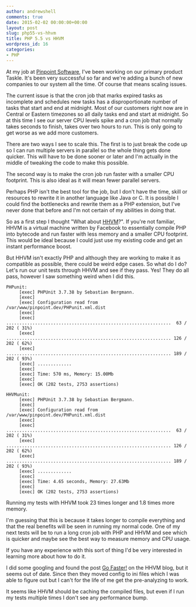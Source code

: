 ```yaml
---
author: andrewshell
comments: true
date: 2015-02-02 00:00:00+00:00
layout: post
slug: php55-vs-hhvm
title: PHP 5.5 vs HHVM
wordpress_id: 16
categories:
- PHP
---
```


At my job at [Pinpoint Software](http://www.pinpointsoftware.co), I've been working on our primary product Taskle. It's been very successful so far and we're adding a bunch of new companies to our system all the time. Of course that means scaling issues.

The current issue is that the cron job that marks expired tasks as incomplete and schedules new tasks has a disproportionate number of tasks that start and end at midnight. Most of our customers right now are in Central or Eastern timezones so all daily tasks end and start at midnight. So at this time I see our server CPU levels spike and a cron job that normally takes seconds to finish, takes over two hours to run. This is only going to get worse as we add more customers.

There are two ways I see to scale this. The first is to just break the code up so I can run multiple servers in parallel so the whole thing gets done quicker. This will have to be done sooner or later and I'm actually in the middle of tweaking the code to make this possible.

The second way is to make the cron job run faster with a smaller CPU footprint. This is also ideal as it will mean fewer parallel servers.

Perhaps PHP isn't the best tool for the job, but I don't have the time, skill or resources to rewrite it in another language like Java or C. It is possible I could find the bottlenecks and rewrite them as a PHP extension, but I've never done that before and I'm not certain of my abilities in doing that.

So as a first step I thought "What about [HHVM](http://HHVM.com/)?". If you're not familiar, HHVM is a virtual machine written by Facebook to essentially compile PHP into bytecode and run faster with less memory and a smaller CPU footprint. This would be ideal because I could just use my existing code and get an instant performance boost.

But HHVM isn't exactly PHP and although they are working to make it as compatible as possible, there could be weird edge cases. So what do I do? Let's run our unit tests through HHVM and see if they pass. Yes! They do all pass, however I saw something weird when I did this.

```shell-session
PHPunit:
     [exec] PHPUnit 3.7.38 by Sebastian Bergmann.
     [exec]
     [exec] Configuration read from /var/www/pinpoint.dev/PHPunit.xml.dist
     [exec]
     [exec] ...............................................................  63 / 202 ( 31%)
     [exec] ............................................................... 126 / 202 ( 62%)
     [exec] ............................................................... 189 / 202 ( 93%)
     [exec] .............
     [exec]
     [exec] Time: 570 ms, Memory: 15.00Mb
     [exec]
     [exec] OK (202 tests, 2753 assertions)

HHVMunit:
     [exec] PHPUnit 3.7.38 by Sebastian Bergmann.
     [exec]
     [exec] Configuration read from /var/www/pinpoint.dev/PHPunit.xml.dist
     [exec]
     [exec] ...............................................................  63 / 202 ( 31%)
     [exec] ............................................................... 126 / 202 ( 62%)
     [exec] ............................................................... 189 / 202 ( 93%)
     [exec] .............
     [exec]
     [exec] Time: 4.65 seconds, Memory: 27.63Mb
     [exec]
     [exec] OK (202 tests, 2753 assertions)
```

Running my tests with HHVM took 23 times longer and 1.8 times more memory.

I'm guessing that this is because it takes longer to compile everything and that the real benefits will be seen in running my normal code. One of my next tests will be to run a long cron job with PHP and HHVM and see which is quicker and maybe see the best way to measure memory and CPU usage.

If you have any experience with this sort of thing I'd be very interested in learning more about how to do it.

I did some googling and found the post [Go Faster!](http://hhvm.com/blog/4061/go-faster) on the HHVM blog, but it seems out of date. Since then they moved config to ini files which I was able to figure out but I can't for the life of me get the pre-analyzing to work.

It seems like HHVM should be caching the compiled files, but even if I run my tests multiple times I don't see any performance bump.
